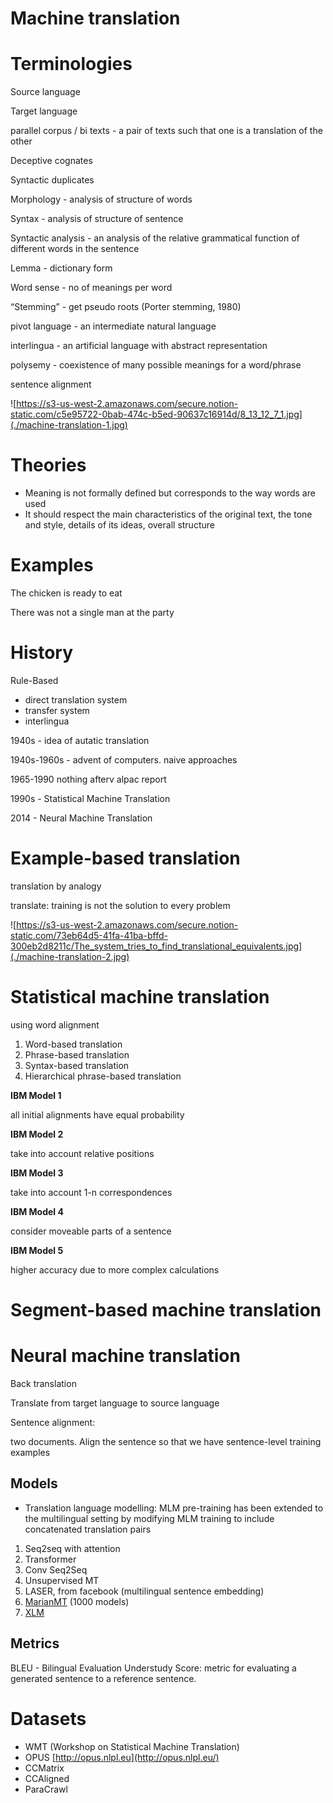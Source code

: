 # Machine translation

# Terminologies

Source language

Target language

parallel corpus / bi texts - a pair of texts such that one is a translation of the other

Deceptive cognates

Syntactic duplicates

Morphology - analysis of structure of words

Syntax - analysis of structure of sentence

Syntactic analysis - an analysis of the relative grammatical function of different words in the sentence

Lemma - dictionary form

Word sense - no of meanings per word

“Stemming” - get pseudo roots (Porter stemming, 1980)

pivot language - an intermediate natural language

interlingua - an artificial language with abstract representation

polysemy - coexistence of many possible meanings for a word/phrase

sentence alignment

![https://s3-us-west-2.amazonaws.com/secure.notion-static.com/c5e95722-0bab-474c-b5ed-90637c16914d/8_13_12_7_1.jpg](./machine-translation-1.jpg)

# Theories

- Meaning is not formally defined but corresponds to the way words are used
- It should respect the main characteristics of the original text, the tone and style, details of its ideas, overall structure

# Examples

The chicken is ready to eat

There was not a single man at the party

# History

Rule-Based

- direct translation system
- transfer system
- interlingua

1940s - idea of autatic translation

1940s-1960s - advent of computers. naive approaches

1965-1990 nothing afterv alpac report

1990s - Statistical Machine Translation

2014 - Neural Machine Translation

# **Example-based translation**

translation by analogy

translate: training is not the solution to every problem

![https://s3-us-west-2.amazonaws.com/secure.notion-static.com/73eb64d5-41fa-41ba-bffd-300eb2d8211c/The_system_tries_to_find_translational_equivalents.jpg](./machine-translation-2.jpg)

# **Statistical machine translation**

using word alignment

1. Word-based translation
2. Phrase-based translation
3. Syntax-based translation
4. Hierarchical phrase-based translation

**IBM Model 1**

all initial alignments have equal probability

**IBM Model 2**

take into account relative positions

**IBM Model 3**

take into account 1-n correspondences

**IBM Model 4**

consider moveable parts of a sentence

**IBM Model 5**

higher accuracy due to more complex calculations

# Segment-based machine translation

# Neural machine t**ranslation**

Back translation

Translate from target language to source language

Sentence alignment:

two documents. Align the sentence so that we have sentence-level training examples

## **Models**

- Translation language modelling: MLM pre-training has been extended to the multilingual setting by modifying MLM training to include concatenated translation pairs

1. Seq2seq with attention
2. Transformer
3. Conv Seq2Seq
4. Unsupervised MT
5. LASER, from facebook (multilingual sentence embedding)
6. [MarianMT](https://huggingface.co/transformers/model_doc/marian.html) (1000 models)
7. [XLM](https://github.com/facebookresearch/XLM)

## **Metrics**

BLEU - Bilingual Evaluation Understudy Score: metric for evaluating a generated sentence to a reference sentence.

# **Datasets**

* WMT (Workshop on Statistical Machine Translation)
* OPUS [http://opus.nlpl.eu](http://opus.nlpl.eu/)
* CCMatrix
* CCAligned
* ParaCrawl
